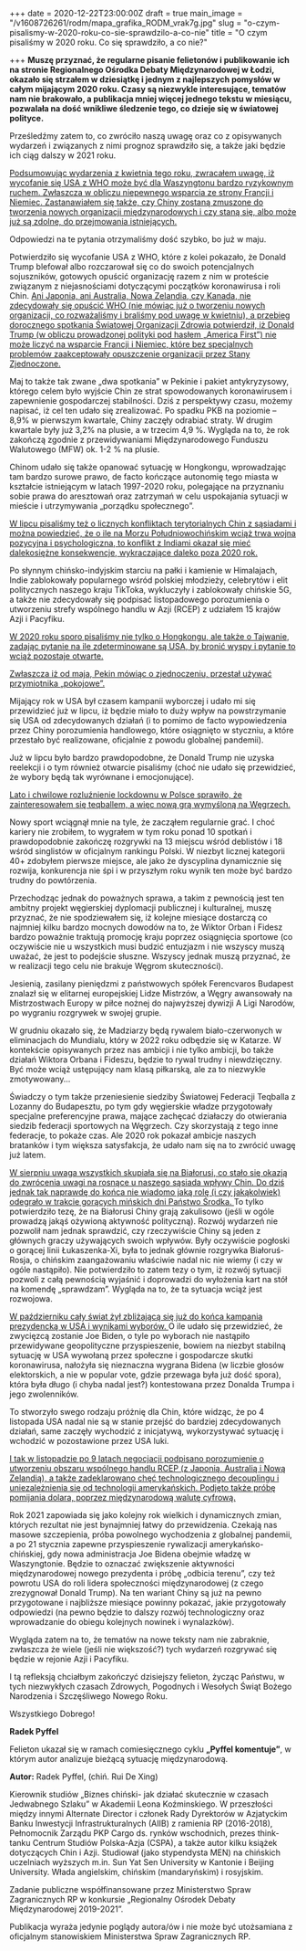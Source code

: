 +++
date = 2020-12-22T23:00:00Z
draft = true
main_image = "/v1608726261/rodm/mapa_grafika_RODM_vrak7g.jpg"
slug = "o-czym-pisalismy-w-2020-roku-co-sie-sprawdzilo-a-co-nie"
title = "O czym pisaliśmy w 2020 roku. Co się sprawdziło, a co nie?"

+++
**Muszę przyznać, że regularne pisanie felietonów i publikowanie ich na stronie Regionalnego Ośrodka Debaty Międzynarodowej w Łodzi, okazało się strzałem w dziesiątkę i jednym z najlepszych pomysłów w całym mijającym 2020 roku. Czasy są niezwykle interesujące, tematów nam nie brakowało, a publikacja mniej więcej jednego tekstu w miesiącu, pozwalała na dość wnikliwe śledzenie tego, co dzieje się w światowej polityce.**

Prześledźmy zatem to, co zwróciło naszą uwagę oraz co z opisywanych wydarzeń i związanych z nimi prognoz sprawdziło się, a także jaki będzie ich ciąg dalszy w 2021 roku.

[Podsumowując wydarzenia z kwietnia tego roku, zwracałem uwagę, iż wycofanie się USA z WHO może być dla Waszyngtonu bardzo ryzykownym ruchem. Zwłaszcza w obliczu niepewnego wsparcia ze strony Francji i Niemiec. Zastanawiałem się także, czy Chiny zostaną zmuszone do tworzenia nowych organizacji międzynarodowych i czy staną się, albo może już są zdolne, do przejmowania istniejących.](https://www.rodm-lodz.pl/aktualnosci/rywalizacja-usa-chiny-w-organizacjach-miedzynarodowych-i-sprawa-who/ "https://www.rodm-lodz.pl/aktualnosci/rywalizacja-usa-chiny-w-organizacjach-miedzynarodowych-i-sprawa-who/")

Odpowiedzi na te pytania otrzymaliśmy dość szybko, bo już w maju.

Potwierdziło się wycofanie USA z WHO, które z kolei pokazało, że Donald Trump blefował albo rozczarował się co do swoich potencjalnych sojuszników, gotowych opuścić organizację razem z nim w proteście związanym z niejasnościami dotyczącymi początków koronawirusa i roli Chin. [Ani Japonia, ani Australia, Nowa Zelandia, czy Kanada, nie zdecydowały się opuścić WHO (nie mówiąc już o tworzeniu nowych organizacji, co rozważaliśmy i braliśmy pod uwagę w kwietniu), a przebieg dorocznego spotkania Światowej Organizacji Zdrowia potwierdził, iż Donald Trump (w obliczu prowadzonej polityki pod hasłem „America First”) nie może liczyć na wsparcie Francji i Niemiec, które bez specjalnych problemów zaakceptowały opuszczenie organizacji przez Stany Zjednoczone.](https://www.rodm-lodz.pl/aktualnosci/pokerowe-rozgrywki-chin/ "https://www.rodm-lodz.pl/aktualnosci/pokerowe-rozgrywki-chin/")

Maj to także tak zwane „dwa spotkania” w Pekinie i pakiet antykryzysowy, którego celem było wyjście Chin ze strat spowodowanych koronawirusem i zapewnienie gospodarczej stabilności. Dziś z perspektywy czasu, możemy napisać, iż cel ten udało się zrealizować. Po spadku PKB na poziomie – 8,9% w pierwszym kwartale, Chiny zaczęły odrabiać straty. W drugim kwartale były już 3,2% na plusie, a w trzecim 4,9 %. Wygląda na to, że rok zakończą zgodnie z przewidywaniami Międzynarodowego Funduszu Walutowego (MFW) ok. 1-2 % na plusie.

Chinom udało się także opanować sytuację w Hongkongu, wprowadzając tam bardzo surowe prawo, de facto kończące autonomię tego miasta w kształcie istniejącym w latach 1997-2020 roku, polegające na przyznaniu sobie prawa do aresztowań oraz zatrzymań w celu uspokajania sytuacji w mieście i utrzymywania „porządku społecznego”.

[W lipcu pisaliśmy też o licznych konfliktach terytorialnych Chin z sąsiadami i można powiedzieć, że o ile na Morzu Południowochińskim wciąż trwa wojna pozycyjna i psychologiczna, to konflikt z Indiami okazał się mieć dalekosiężne konsekwencje, wykraczające daleko poza 2020 rok.](https://www.rodm-lodz.pl/aktualnosci/ofensywa-wilczych-wojownikow-nowy-rozdzial-chinskiej-dyplomacji/ "https://www.rodm-lodz.pl/aktualnosci/ofensywa-wilczych-wojownikow-nowy-rozdzial-chinskiej-dyplomacji/")

Po słynnym chińsko-indyjskim starciu na pałki i kamienie w Himalajach, Indie zablokowały popularnego wśród polskiej młodzieży, celebrytów i elit politycznych naszego kraju TikToka, wykluczyły i zablokowały chińskie 5G, a także nie zdecydowały się podpisać listopadowego porozumienia o utworzeniu strefy wspólnego handlu w Azji (RCEP) z udziałem 15 krajów Azji i Pacyfiku.

[W 2020 roku sporo pisaliśmy nie tylko o Hongkongu, ale także o Tajwanie, zadając pytanie na ile zdeterminowane są USA, by bronić wyspy i pytanie to wciąż pozostaje otwarte.](https://www.rodm-lodz.pl/aktualnosci/ofensywa-wilczych-wojownikow-nowy-rozdzial-chinskiej-dyplomacji/ "https://www.rodm-lodz.pl/aktualnosci/ofensywa-wilczych-wojownikow-nowy-rozdzial-chinskiej-dyplomacji/")

[Zwłaszcza iż od maja, Pekin mówiąc o zjednoczeniu, przestał używać przymiotnika „pokojowe”.](https://www.rodm-lodz.pl/aktualnosci/ofensywa-wilczych-wojownikow-nowy-rozdzial-chinskiej-dyplomacji/ "https://www.rodm-lodz.pl/aktualnosci/ofensywa-wilczych-wojownikow-nowy-rozdzial-chinskiej-dyplomacji/")

Mijający rok w USA był czasem kampanii wyborczej i udało mi się przewidzieć już w lipcu, iż będzie miało to duży wpływ na powstrzymanie się USA od zdecydowanych działań (i to pomimo de facto wypowiedzenia przez Chiny porozumienia handlowego, które osiągnięto w styczniu, a które przestało być realizowane, oficjalnie z powodu globalnej pandemii).

Już w lipcu było bardzo prawdopodobne, że Donald Trump nie uzyska reelekcji i o tym również otwarcie pisaliśmy (choć nie udało się przewidzieć, że wybory będą tak wyrównane i emocjonujące).

[Lato i chwilowe rozluźnienie lockdownu w Polsce sprawiło, że zainteresowałem się teqballem, a więc nową grą wymyśloną na Węgrzech.](https://www.rodm-lodz.pl/aktualnosci/teqball-soft-power-korony-swietego-stefana/ "https://www.rodm-lodz.pl/aktualnosci/teqball-soft-power-korony-swietego-stefana/")

Nowy sport wciągnął mnie na tyle, że zacząłem regularnie grać. I choć kariery nie zrobiłem, to wygrałem w tym roku ponad 10 spotkań i prawdopodobnie zakończę rozgrywki na 13 miejscu wśród deblistów i 18 wśród singlistów w oficjalnym rankingu Polski. W niezbyt licznej kategorii 40+ zdobyłem pierwsze miejsce, ale jako że dyscyplina dynamicznie się rozwija, konkurencja nie śpi i w przyszłym roku wynik ten może być bardzo trudny do powtórzenia.

Przechodząc jednak do poważnych sprawa, a takim z pewnością jest ten ambitny projekt węgierskiej dyplomacji publicznej i kulturalnej, muszę przyznać, że nie spodziewałem się, iż kolejne miesiące dostarczą co najmniej kilku bardzo mocnych dowodów na to, że Wiktor Orban i Fidesz bardzo poważnie traktują promocję kraju poprzez osiągnięcia sportowe (co oczywiście nie u wszystkich musi budzić entuzjazm i nie wszyscy muszą uważać, że jest to podejście słuszne. Wszyscy jednak muszą przyznać, że w realizacji tego celu nie brakuje Węgrom skuteczności).

Jesienią, zasilany pieniędzmi z państwowych spółek Ferencvaros Budapest znalazł się w elitarnej europejskiej Lidze Mistrzów, a Węgry awansowały na Mistrzostwach Europy w piłce nożnej do najwyższej dywizji A Ligi Narodów, po wygraniu rozgrywek w swojej grupie.

W grudniu okazało się, że Madziarzy będą rywalem biało-czerwonych w eliminacjach do Mundialu, który w 2022 roku odbędzie się w Katarze. W kontekście opisywanych przez nas ambicji i nie tylko ambicji, bo także działań Wiktora Orbana i Fideszu, będzie to rywal trudny i niewdzięczny. Być może wciąż ustępujący nam klasą piłkarską, ale za to niezwykle zmotywowany…

Świadczy o tym także przeniesienie siedziby Światowej Federacji Teqballa z Lozanny do Budapesztu, po tym gdy węgierskie władze przygotowały specjalne preferencyjne prawa, mające zachęcać działaczy do otwierania siedzib federacji sportowych na Węgrzech. Czy skorzystają z tego inne federacje, to pokaże czas. Ale 2020 rok pokazał ambicje naszych bratanków i tym większa satysfakcja, że udało nam się na to zwrócić uwagę już latem.

[W sierpniu uwaga wszystkich skupiała się na Białorusi, co stało się okazją do zwrócenia uwagi na rosnące u naszego sąsiada wpływy Chin. Do dziś jednak tak naprawdę do końca nie wiadomo jaką rolę (i czy jakąkolwiek) odegrało w trakcie gorących mińskich dni Państwo Środka. ](https://www.rodm-lodz.pl/aktualnosci/cztery-pytania-o-chiny-na-bialorusi/ "https://www.rodm-lodz.pl/aktualnosci/cztery-pytania-o-chiny-na-bialorusi/")To tylko potwierdziło tezę, że na Białorusi Chiny grają zakulisowo (jeśli w ogóle prowadzą jakąś ożywioną aktywność polityczną). Rozwój wydarzeń nie pozwolił nam jednak sprawdzić, czy rzeczywiście Chiny są jeden z głównych graczy używających swoich wpływów. Były oczywiście pogłoski o gorącej linii Łukaszenka-Xi, była to jednak głównie rozgrywka Białoruś-Rosja, o chińskim zaangażowaniu właściwie nadal nic nie wiemy (i czy w ogóle nastąpiło). Nie potwierdziło to zatem tezy o tym, iż rozwój sytuacji pozwoli z całą pewnością wyjaśnić i doprowadzi do wyłożenia kart na stół na komendę „sprawdzam”. Wygląda na to, że ta sytuacja wciąż jest rozwojowa.

[W październiku cały świat żył zbliżającą się już do końca kampania prezydencką w USA i wynikami wyborów. ](https://www.rodm-lodz.pl/aktualnosci/biden-trump-co-oznacza-ten-wybor/ "https://www.rodm-lodz.pl/aktualnosci/biden-trump-co-oznacza-ten-wybor/")O ile udało się przewidzieć, że zwycięzcą zostanie Joe Biden, o tyle po wyborach nie nastąpiło przewidywane geopolityczne przyspieszenie, bowiem na niezbyt stabilną sytuację w USA wywołaną przez społeczne i gospodarcze skutki koronawirusa, nałożyła się nieznaczna wygrana Bidena (w liczbie głosów elektorskich, a nie w popular vote, gdzie przewaga była już dość spora), która była długo (i chyba nadal jest?) kontestowana przez Donalda Trumpa i jego zwolenników.

To stworzyło swego rodzaju próżnię dla Chin, które widząc, że po 4 listopada USA nadal nie są w stanie przejść do bardziej zdecydowanych działań, same zaczęły wychodzić z inicjatywą, wykorzystywać sytuację i wchodzić w pozostawione przez USA luki.

[I tak w listopadzie po 9 latach negocjacji podpisano porozumienie o utworzeniu obszaru wspólnego handlu RCEP (z Japonią, Australią i Nową Zelandią), a także zadeklarowano chęć technologicznego decouplingu i uniezależnienia się od technologii amerykańskich. Podjęto także próbę pomijania dolara, poprzez międzynarodową walutę cyfrową.](https://www.rodm-lodz.pl/aktualnosci/blaski-i-cienie-najwiekszej-strefy-wolnego-handlu-na-swiecie/ "https://www.rodm-lodz.pl/aktualnosci/blaski-i-cienie-najwiekszej-strefy-wolnego-handlu-na-swiecie/")

Rok 2021 zapowiada się jako kolejny rok wielkich i dynamicznych zmian, których rezultat nie jest bynajmniej łatwy do przewidzenia. Czekają nas masowe szczepienia, próba powolnego wychodzenia z globalnej pandemii, a po 21 stycznia zapewne przyspieszenie rywalizacji amerykańsko-chińskiej, gdy nowa administracja Joe Bidena obejmie władzę w Waszyngtonie. Będzie to oznaczać zwiększenie aktywności międzynarodowej nowego prezydenta i próbę „odbicia terenu”, czy też powrotu USA do roli lidera społeczności międzynarodowej (z czego zrezygnował Donald Trump). Na ten wariant Chiny są już na pewno przygotowane i najbliższe miesiące powinny pokazać, jakie przygotowały odpowiedzi (na pewno będzie to dalszy rozwój technologiczny oraz wprowadzanie do obiegu kolejnych nowinek i wynalazków).

Wygląda zatem na to, że tematów na nowe teksty nam nie zabraknie, zwłaszcza że wiele (jeśli nie większość?) tych wydarzeń rozgrywać się będzie w rejonie Azji i Pacyfiku.

I tą refleksją chciałbym zakończyć dzisiejszy felieton, życząc Państwu, w tych niezwykłych czasach Zdrowych, Pogodnych i Wesołych Świąt Bożego Narodzenia i Szczęśliwego Nowego Roku.

Wszystkiego Dobrego!

**Radek Pyffel**

Felieton ukazał się w ramach comiesięcznego cyklu **„Pyffel komentuje”**, w którym autor analizuje bieżącą sytuację międzynarodową.

**Autor:** Radek Pyffel, (chiń. Rui De Xing)

Kierownik studiów „Biznes chiński- jak działać skutecznie w czasach Jedwabnego Szlaku” w Akademii Leona Koźminskiego. W przeszłości między innymi Alternate Director i członek Rady Dyrektorów w Azjatyckim Banku Inwestycji Infrastrukturalnych (AIIB) z ramienia RP (2016-2018), Pełnomocnik Zarządu PKP Cargo ds. rynków wschodnich, prezes think-tanku Centrum Studiów Polska-Azja (CSPA), a także autor kilku książek dotyczących Chin i Azji. Studiował (jako stypendysta MEN) na chińskich uczelniach wyższych m.in. Sun Yat Sen University w Kantonie i Beijing University. Włada angielskim, chińskim (mandaryńskim) i rosyjskim.

Zadanie publiczne współfinansowane przez Ministerstwo Spraw Zagranicznych RP w konkursie „Regionalny Ośrodek Debaty Międzynarodowej 2019-2021”.

Publikacja wyraża jedynie poglądy autora/ów i nie może być utożsamiana z oficjalnym stanowiskiem Ministerstwa Spraw Zagranicznych RP.